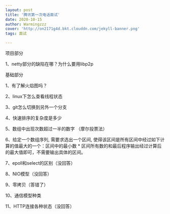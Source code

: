 ```yaml
---
layout: post
title: '腾讯第一次电话面试'
date: 2020-10-15
author: Warmingzzz
cover: 'http://on2171g4d.bkt.clouddn.com/jekyll-banner.png'
tags: 面试

---
```


项目部分

1、netty部分的缺陷在哪？为什么要用libp2p

基础部分

1、有了解火焰图吗？

2、linux下怎么查看线程状态

3、git怎么切换到另外一个分支

4、快速排序的复杂度是多少

5、数组中出现次数超过一半的数字 （摩尔投票法）

6、给定一个数组序列, 需要求选出一个区间, 使得该区间是所有区间中经过如下计算的值最大的一个：区间中的最小数 * 区间所有数的和最后程序输出经过计算后的最大值即可，不需要输出具体的区间。

7、epoll和select的区别（没回答）

8、NIO模型（没回答）

9、零拷贝（答错了）

10、通信模型种类

11、HTTP连接各种状态（没回答）